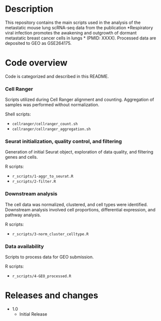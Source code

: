 # Description

This repository contains the main scripts used in the analysis of the metastatic mouse lung scRNA-seq data from the publication *Respiratory viral infection promotes the awakening and outgrowth of dormant metastatic breast cancer cells in lungs * (PMID: XXXX). Processed data are deposited to GEO as GSE264175.

# Code overview

Code is categorized and described in this README. 

### Cell Ranger

Scripts utilized during Cell Ranger alignment and counting. Aggregation of samples was performed without normalization. 

Shell scripts:

* `cellranger/cellranger_count.sh`
* `cellranger/cellranger_aggregation.sh`

### Seurat initialization, quality control, and filtering

Generation of initial Seurat object, exploration of data quality, and filtering genes and cells. 

R scripts:

* `r_scripts/1-aggr_to_seurat.R`
* `r_scripts/2-filter.R`

### Downstream analysis

The cell data was normalized, clustered, and cell types were identified. Downstream analysis involved cell proportions, differential expression, and pathway analysis. 

R scripts:

* `r_scripts/3-norm_cluster_celltype.R`

### Data availability

Scripts to process data for GEO submission. 

R scripts:

* `r_scripts/4-GEO_processed.R`

# Releases and changes

* 1.0
  * Initial Release

